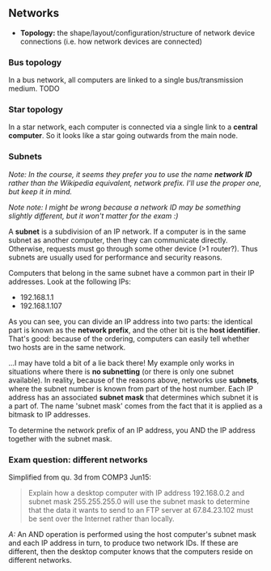 Networks
--------

  * **Topology:** the shape/layout/configuration/structure of network device
                  connections (i.e. how network devices are connected)


### Bus topology

In a bus network, all computers are linked to a single bus/transmission medium.
TODO


### Star topology

In a star network, each computer is connected via a single link to a **central
computer**. So it looks like a star going outwards from the main node.


### Subnets

*Note: In the course, it seems they prefer you to use the name* ***network ID***
*rather than the Wikipedia equivalent, network prefix. I'll use the proper
one, but keep it in mind.*

*Note note: I might be wrong because a network ID may be something slightly
different, but it won't matter for the exam :)*

A **subnet** is a subdivision of an IP network. If a computer is in the same
subnet as another computer, then they can communicate directly. Otherwise,
requests must go through some other device (>1 router?). Thus subnets are
usually used for performance and security reasons.

Computers that belong in the same subnet have a common part in their IP
addresses. Look at the following IPs:

  * 192.168.1.1
  * 192.168.1.107

As you can see, you can divide an IP address into two parts: the identical part
is known as the **network prefix**, and the other bit is the **host
identifier**. That's good: because of the ordering, computers can easily tell
whether two hosts are in the same network.

...I may have told a bit of a lie back there! My example only works in
situations where there is **no subnetting** (or there is only one subnet
available). In reality, because of the reasons above, networks use **subnets**,
where the subnet number is known from part of the host number. Each IP address
has an associated **subnet mask** that determines which subnet it is a part of.
The name 'subnet mask' comes from the fact that it is applied as a bitmask to IP
addresses.

To determine the network prefix of an IP address, you AND the IP address
together with the subnet mask.


### Exam question: different networks

Simplified from qu. 3d from COMP3 Jun15:

  > Explain how a desktop computer with IP address 192.168.0.2 and subnet mask
  > 255.255.255.0 will use the subnet mask to determine that the data it wants
  > to send to an FTP server at 67.84.23.102 must be sent over the Internet
  > rather than locally.

*A:* An AND operation is performed using the host computer's subnet mask and
each IP address in turn, to produce two network IDs. If these are different,
then the desktop computer knows that the computers reside on different networks.
